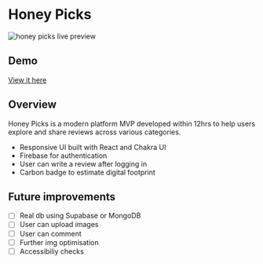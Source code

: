 # Honey Picks

![honey picks live preview](https://ik.imagekit.io/akita311/honeypicks.jpg?tr=w-500)

## Demo

[View it here](https://honey-picks.vercel.app/)

## Overview

Honey Picks is a modern platform MVP developed within 12hrs to help users explore and share reviews across various categories.

- Responsive UI built with React and Chakra UI
- Firebase for authentication
- User can write a review after logging in
- Carbon badge to estimate digital footprint

## Future improvements

- [ ] Real db using Supabase or MongoDB
- [ ] User can upload images
- [ ] User can comment
- [ ] Further img optimisation
- [ ] Accessibiliy checks
